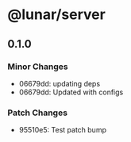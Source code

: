 # @lunar/server

## 0.1.0

### Minor Changes

- 06679dd: updating deps
- 06679dd: Updated with configs

### Patch Changes

- 95510e5: Test patch bump
